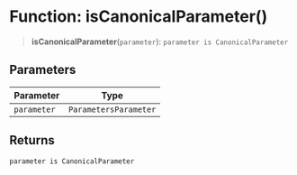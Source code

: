 # Function: isCanonicalParameter()

> **isCanonicalParameter**(`parameter`): `parameter is CanonicalParameter`

## Parameters

| Parameter | Type |
| ------ | ------ |
| `parameter` | `ParametersParameter` |

## Returns

`parameter is CanonicalParameter`
